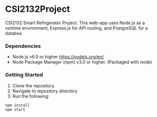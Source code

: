 # CSI2132Project
CSI2132 Smart Refrigerator Project. 
This web-app uses Node.js as a runtime environment, Express.js for API routing, and PostgreSQL for a databse.

### Dependencies
- Node.js v6.0 or higher https://nodejs.org/en/
- Node Package Manager (npm) v3.0 or higher. (Packaged with node)

### Getting Started
1. Clone the repository
2. Navigate to repository directory
3. Run the following:

```
npm install
npm start
```
